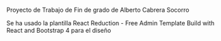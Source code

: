 Proyecto de Trabajo de Fin de grado de Alberto Cabrera Socorro

Se ha usado la plantilla React Reduction - Free Admin Template Build with React and Bootstrap 4 para el diseño